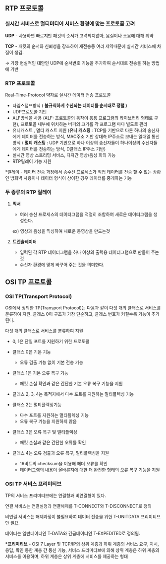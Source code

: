 ## RTP 프로토콜

### 실시간 서비스로 멀티미디어 서비스 환경에 맞는 프로토콜 고려

**UDP** - 사용하면 빠르지만 패킷의 순서가 고려되지않아, 음질이나 소음에 대해 취약

**TCP** - 패킷의 순서와 신뢰성을 강조하여 재전송등 여러 제약때문에 실시간 서비스에 차질이 생김.

→ 가장 현실적인 대안인 UDP에 순서번호 기능을 추가하여 순서대로 전송을 하는 방법에 기반

### RTP 프로토콜

Real-Time-Protocol 약자로 실시간 데이터 전송 프로토콜

- 타임스탬프방식 ( **불규칙하게 수신되는 데이터를 순서대로 정렬 )**
- UDP프로토콜 기반
- ALF방식을 사용 (ALF: 프로토콜의 동작이 응용 프로그램의 라이브러리 형태로 구현), 프로토콜 내부에 위치하는 버퍼의 크기를 각 프로그램 마다 별도로 관리
- 유니캐스트 , 멀티 캐스트 지원 (**유니 캐스팅** : TCP를 기반으로 다른 하나의 송신자에게 데이터를 전송하는 방식, MAC주소 기반 상대측 IP주소로 보내는 일대일 통신 방식 / **멀티 캐스팅** : UDP 기반으로 하나 이상의 송신자들이 하나이상의 수신자들에게 데이터를 전송하는 방식, D클래스 IP주소 기반)
- 실시간 영상 스트리밍 서비스, 다자간 영상/음성 회의 가능
- RTP릴레이 기능 지원

\*릴레이 - 데이터 전송 과정에서 송수신 프로세스가 직접 데이터를 전송 할 수 없는 상황인 방화벽 사용이나 데이터 형식이 상이한 경우 데이터를 중개하는 기능

### 두 종류의 RTP 릴레이

1. **믹서**

   - 여러 송신 프로세스의 데이터그램을 적절히 조합하여 새로운 데이터그램을 생성한다.

   ex) 영상과 음성을 믹싱하여 새로운 동영상을 만드는것

2. **트랜슬레이터**
   - 입력된 각 RTP 데이터그램을 하나 이상의 출력용 데이터그램으로 만들어 주는것
   - 수신자 환경에 맞게 바꾸어 주는 것을 의미한다.

## OSI TP 프로토콜

### **OSI TP(Transport Protocol)**

OSI에서 정의한 TP(Transport Protocol)는 다음과 같이 다섯 개의 클래스로 서비스를 분류하여 지원. 클래스 0이 구조가 가장 단순하고, 클래스 번호가 커질수록 기능이 추가된다.

다섯 개의 클래스로 서비스를 분류하여 지원

- 0, 1은 단일 포트를 지원하기 위한 프로토콜
- 클래스 0은 기본 기능
  - 오류 검출 기능 없이 기본 전송 기능
- 클래스 1은 기본 오류 복구 기능

  - 패킷 손실 확인과 같은 간단한 기본 오류 복구 기능을 지원

- 클래스 2, 3, 4는 목적지에서 다수 포트를 지원하는 멀티플렉싱 기능
- 클래스 2는 멀티플렉싱기능
  - 다수 포트를 지원하는 멀티플렉싱 기능
  - 오류 복구 기능을 지원하지 않음
- 클래스 3은 오류 복구 및 멀티플렉싱
  - 패킷 손실과 같은 간단한 오류를 확인
- 클래스 4는 오류 검출과 오류 복구, 멀티플렉싱을 지원
  - 16비트의 checksum을 이용해 헤더 오류를 확인
  - 데이터그램의 내용이 올바른지에 대한 더 완전한 형태의 오류 복구 기능을 지원

### **OSI TP 서비스 프리미티브**

TP의 서비스 프리미티브에는 연결형과 비연결형이 있다.

연결 서비스는 연결설정과 연결해제를 T-CONNECT와 T-DISCONNECT로 정의

비연결 서비스는 해제과정이 불필요하여 데이터 전송을 위한 T-UNITDATA 프리미티브만 필요.

데이터는 일반데이터인 T-DATA와 긴급데이터인 T-EXPEDITED로 정의됨.

**\*프리미티브** - OSI 7 Layer 및 TCP/IP의 상위 계층과 하위 계층의 서비스 요구, 지시, 응답, 확인 통한 계층 간 통신 기능, 서비스 프리미티브에 의해 상위 계층은 하위 계층의 서비스를 이용하며, 하위 계층은 상위 계층에 서비스를 제공하는 형태
